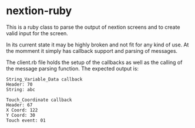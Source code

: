 # nextion-ruby

This is a ruby class to parse the output of nextion screens and to create valid input for the screen.

In its current state it may be highly broken and not fit for any kind of use. At the momment it simply has callback support and parsing of messages.

The client.rb file holds the setup of the callbacks as well as the calling of the message parsing function. The expected output is:

```
String_Variable_Data callback
Header: 70
String: abc

Touch_Coordinate callback
Header: 67
X Coord: 122
Y Coord: 30
Touch event: 01
```
